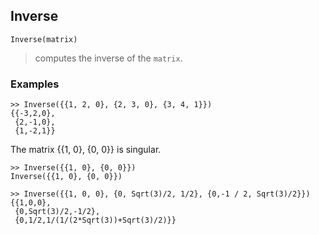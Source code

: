 ## Inverse
```
Inverse(matrix)
```
> computes the inverse of the `matrix`. 

### Examples
``` 
>> Inverse({{1, 2, 0}, {2, 3, 0}, {3, 4, 1}})
{{-3,2,0},
 {2,-1,0},
 {1,-2,1}}
``` 

The matrix {{1, 0}, {0, 0}} is singular.
``` 
>> Inverse({{1, 0}, {0, 0}}) 
Inverse({{1, 0}, {0, 0}})
 
>> Inverse({{1, 0, 0}, {0, Sqrt(3)/2, 1/2}, {0,-1 / 2, Sqrt(3)/2}})
{{1,0,0},
 {0,Sqrt(3)/2,-1/2},
 {0,1/2,1/(1/(2*Sqrt(3))+Sqrt(3)/2)}} 
```